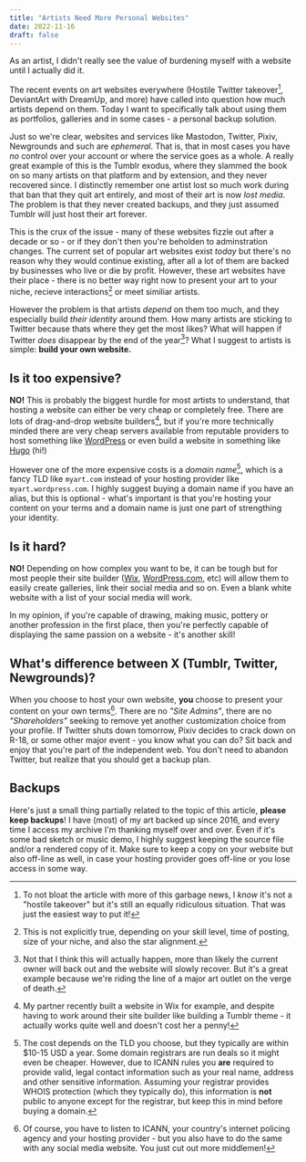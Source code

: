 ```yaml
---
title: "Artists Need More Personal Websites"
date: 2022-11-16
draft: false
---
```


As an artist, I didn't really see the value of burdening myself with a website until I actually did it.

<!--more-->

The recent events on art websites everywhere (Hostile Twitter takeover[^1], DeviantArt with DreamUp, and more) have called into question how much artists depend on them. Today I want to specifically talk about
using them as portfolios, galleries and in some cases - a personal backup solution. 

Just so we're clear, websites and services like Mastodon, Twitter, Pixiv, Newgrounds and such are _ephemeral_. That is, that in most cases you have _no_ control over your account or where the service goes as a whole. A really great example of this is the Tumblr exodus, where they slammed the book on so many artists on that platform and by extension, and they never recovered since. I distinctly remember one artist lost so much work during that ban that they quit art entirely, and most of their art is now _lost media_. The problem is that they never created backups, and they just assumed Tumblr will just host their art forever.

This is the crux of the issue - many of these websites fizzle out after a decade or so - or if they don't then you're beholden to adminstration changes. The current set of popular art websites exist _today_ but there's no reason why they would continue existing, after all a lot of them are backed by businesses who live or die by profit. However, these art websites have their place - there is no better way right now to present your art to your niche, recieve interactions[^2] or meet similiar artists.

However the problem is that artists _depend_ on them too much, and they especially build _their identity_ around them. How many artists are sticking to Twitter because thats where they get the most likes? What will happen if Twitter _does_ disappear by the end of the year[^3]? What I suggest to artists is simple: **build your own website.**

## Is it too expensive?

**NO!** This is probably the biggest hurdle for most artists to understand, that hosting a website can either be very cheap or completely free. There are lots of drag-and-drop website builders[^4], but if you're more technically minded there are very cheap servers available from reputable providers to host something like [WordPress](https://wordpress.org) or even build a website in something like [Hugo](https://gohugo.io) (hi!)

However one of the more expensive costs is a _domain name_[^5], which is a fancy TLD like `myart.com` instead of your hosting provider like `myart.wordpress.com`. I highly suggest buying a domain name if you have an alias, but this is optional - what's important is that you're hosting your content on your terms and a domain name is just one part of strengthing your identity.

## Is it hard?

**NO!** Depending on how complex you want to be, it can be tough but for most people their site builder ([Wix](https://www.wix.com), [WordPress.com](https://wordpress.com), etc) will allow them to easily create galleries, link their social media and so on. Even a blank white website with a list of your social media will work.

In my opinion, if you're capable of drawing, making music, pottery or another profession in the first place, then you're perfectly capable of displaying the same passion on a website - it's another skill!

## What's difference between X (Tumblr, Twitter, Newgrounds)?

When you choose to host your own website, **you** choose to present your content on your own terms[^6]. There are no _"Site Admins"_, there are no _"Shareholders"_ seeking to remove yet another customization choice from your profile. If Twitter shuts down tomorrow, Pixiv decides to crack down on R-18, or some other major event - you know what you can do? Sit back and enjoy that you're part of the independent web. You don't need to abandon Twitter, but realize that you should get a backup plan.

## Backups

Here's just a small thing partially related to the topic of this article, **please keep backups**! I have (most) of my art backed up since 2016, and every time I access my archive I'm thanking myself over and over. Even if it's some bad sketch or music demo, I highly suggest keeping the source file and/or a rendered copy of it. Make sure to keep a copy on your website but also off-line as well, in case your hosting provider goes off-line or you lose access in some way.

[^1]: To not bloat the article with more of this garbage news, I _know_ it's not a "hostile takeover" but it's still an equally ridiculous situation. That was just the easiest way to put it! 

[^2]: This is not explicitly true, depending on your skill level, time of posting, size of your niche, and also the star alignment.

[^3]: Not that I think this will actually happen, more than likely the current owner will back out and the website will slowly recover. But it's a great example because we're riding the line of a major art outlet on the verge of death.

[^4]: My partner recently built a website in Wix for example, and despite having to work around their 
site builder like building a Tumblr theme - it actually works quite well and doesn't cost her a penny!

[^5]: The cost depends on the TLD you choose, but they typically are within $10-15 USD a year. Some domain registrars are run deals so it might even be cheaper. However, due to ICANN rules you **are** required to provide valid, legal contact information such as your real name, address and other sensitive information. Assuming your registrar provides WHOIS protection (which they typically do), this information is **not** public to anyone except for the registrar, but keep this in mind before buying a domain.

[^6]: Of course, you have to listen to ICANN, your country's internet policing agency and your hosting provider - but you also have to do the same with any social media website. You just cut out more middlemen!